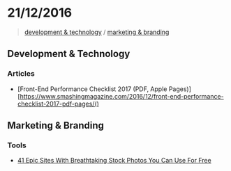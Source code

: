 # 21/12/2016

> [development & technology](#development--technology) / [marketing & branding](marketing--branding)

## Development & Technology

### Articles
- [Front-End Performance Checklist 2017 (PDF, Apple Pages)][https://www.smashingmagazine.com/2016/12/front-end-performance-checklist-2017-pdf-pages/()


## Marketing & Branding

### Tools
- [41 Epic Sites With Breathtaking Stock Photos You Can Use For Free](https://medium.com/the-mission/these-41-epic-sites-have-breathtaking-stock-photos-you-can-use-for-free-30407b175f45#.prmm74bee)


